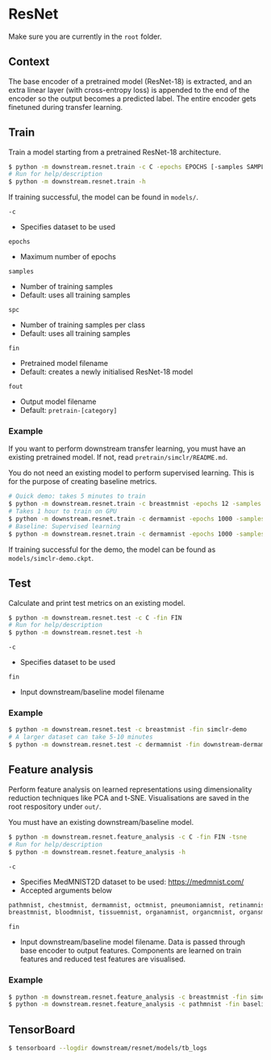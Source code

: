 # ResNet

Make sure you are currently in the `root` folder.

## Context

The base encoder of a pretrained model (ResNet-18) is extracted, and an
extra linear layer (with cross-entropy loss) is appended to the end of the
encoder so the output becomes a predicted label. The entire encoder gets
finetuned during transfer learning.

## Train

Train a model starting from a pretrained ResNet-18 architecture.

```bash
$ python -m downstream.resnet.train -c C -epochs EPOCHS [-samples SAMPLES] [-spc SPC] [-fin FIN] [-fout FOUT]
# Run for help/description
$ python -m downstream.resnet.train -h
```

If training successful, the model can be found in `models/`.

`-c`
- Specifies dataset to be used

`epochs`
- Maximum number of epochs

`samples`
- Number of training samples
- Default: uses all training samples

`spc`
- Number of training samples per class
- Default: uses all training samples

`fin`
- Pretrained model filename
- Default: creates a newly initialised ResNet-18 model

`fout`
- Output model filename
- Default: `pretrain-[category]`

### Example

If you want to perform downstream transfer learning, you must have an existing
pretrained model. If not, read `pretrain/simclr/README.md`.

You do not need an existing model to perform supervised learning. This is for
the purpose of creating baseline metrics.

```bash
# Quick demo: takes 5 minutes to train
$ python -m downstream.resnet.train -c breastmnist -epochs 12 -samples 20 -fin simclr-demo -fout simclr-demo
# Takes 1 hour to train on GPU
$ python -m downstream.resnet.train -c dermamnist -epochs 1000 -samples 100 -fin pretrain-dermamnist
# Baseline: Supervised learning
$ python -m downstream.resnet.train -c dermamnist -epochs 1000 -samples 100
```

If training successful for the demo, the model can be found as
`models/simclr-demo.ckpt`.

## Test

Calculate and print test metrics on an existing model.

```bash
$ python -m downstream.resnet.test -c C -fin FIN
# Run for help/description
$ python -m downstream.resnet.test -h
```

`-c`
- Specifies dataset to be used

`fin`
- Input downstream/baseline model filename

### Example

```bash
$ python -m downstream.resnet.test -c breastmnist -fin simclr-demo
# A larger dataset can take 5-10 minutes
$ python -m downstream.resnet.test -c dermamnist -fin downstream-dermamnist-100-samples
```

## Feature analysis

Perform feature analysis on learned representations using dimensionality
reduction techniques like PCA and t-SNE. Visualisations are saved in the root
respository under `out/`.

You must have an existing downstream/baseline model.

```bash
$ python -m downstream.resnet.feature_analysis -c C -fin FIN -tsne
# Run for help/description
$ python -m downstream.resnet.feature_analysis -h
```

`-c`
- Specifies MedMNIST2D dataset to be used: https://medmnist.com/
- Accepted arguments below
```py
pathmnist, chestmnist, dermamnist, octmnist, pneumoniamnist, retinamnist, 
breastmnist, bloodmnist, tissuemnist, organamnist, organcmnist, organsmnist
```

`fin`
- Input downstream/baseline model filename. Data is passed through base encoder
  to output features. Components are learned on train features and reduced test
  features are visualised.

### Example

```bash
$ python -m downstream.resnet.feature_analysis -c breastmnist -fin simclr-demo
$ python -m downstream.resnet.feature_analysis -c pathmnist -fin baseline-pathmnist-18 -tsne
```

## TensorBoard

```bash
$ tensorboard --logdir downstream/resnet/models/tb_logs
```
